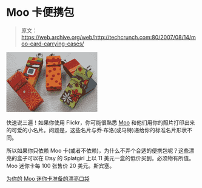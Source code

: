 # Moo 卡便携包

> 原文：<https://web.archive.org/web/http://techcrunch.com:80/2007/08/14/moo-card-carrying-cases/>

![](img/04deeec97e4ab8e4b5c830c966c38d93.png)

快速说三遍！如果你使用 Flickr，你可能很熟悉 [Moo](https://web.archive.org/web/20150626221824/http://www.moo.com/) 和他们用你的照片打印出来的可爱的小名片。问题是，这些名片与乔·布洛(或马特)递给你的标准名片形状不同。

所以如果你只依赖 Moo 卡(或者不依赖)，为什么不弄个合适的便携包呢？这些漂亮的盒子可以在 Etsy 的 Splatgirl 上以 11 美元一盒的低价买到。必须物有所值。Moo 迷你卡每 100 张售价 20 美元。斯宾塞。

[为你的 Moo 迷你卡准备的漂亮口袋](https://web.archive.org/web/20150626221824/http://www.popgadget.net/2007/08/pretty_pocket_f.php)